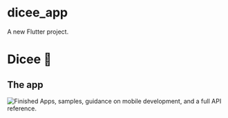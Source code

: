 # dicee_app

A new Flutter project.

# Dicee 🎲

## The app


![Finished App](https://github.com/SadraAG84/Flutter_Course/blob/main/bmi_calculator/_A%20Final%20View_/bmi-calc-demo.gif)s,
samples, guidance on mobile development, and a full API reference.
